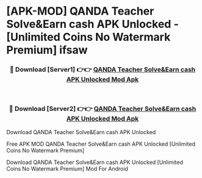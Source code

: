 # [APK-MOD] QANDA Teacher  Solve&Earn cash APK Unlocked - [Unlimited Coins No Watermark Premium] ifsaw



<div align="center">
<h3>🔴 Download [Server1] 👉👉 <a href="https://momento.my/?title=QANDA_Teacher__Solve&Earn_cash_APK_Unlocked">QANDA Teacher  Solve&Earn cash APK Unlocked Mod Apk</a></h3><br>

<h3>🔴 Download [Server2] 👉👉 <a href="https://momento.my/?title=QANDA_Teacher__Solve&Earn_cash_APK_Unlocked">QANDA Teacher  Solve&Earn cash APK Unlocked Mod Apk</a></h3>
</div>



Download QANDA Teacher  Solve&Earn cash APK Unlocked 

Free APK MOD QANDA Teacher  Solve&Earn cash APK Unlocked [Unlimited Coins No Watermark Premium]

Download QANDA Teacher  Solve&Earn cash APK Unlocked [Unlimited Coins No Watermark Premium] Mod For Android
